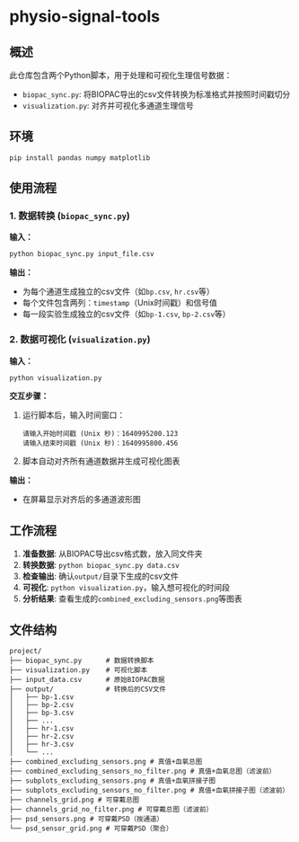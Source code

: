 # physio-signal-tools

## 概述
此仓库包含两个Python脚本，用于处理和可视化生理信号数据：
- `biopac_sync.py`: 将BIOPAC导出的csv文件转换为标准格式并按照时间戳切分
- `visualization.py`: 对齐并可视化多通道生理信号

## 环境
```bash
pip install pandas numpy matplotlib
```

## 使用流程

### 1. 数据转换 (`biopac_sync.py`)

**输入：**
```bash
python biopac_sync.py input_file.csv
```

**输出：**
- 为每个通道生成独立的csv文件（如`bp.csv`, `hr.csv`等）
- 每个文件包含两列：`timestamp`（Unix时间戳）和信号值
- 每一段实验生成独立的csv文件（如`bp-1.csv`, `bp-2.csv`等）

### 2. 数据可视化 (`visualization.py`)

**输入：**
```bash
python visualization.py
```

**交互步骤：**
1. 运行脚本后，输入时间窗口：
   ```
   请输入开始时间戳 (Unix 秒)：1640995200.123
   请输入结束时间戳 (Unix 秒)：1640995800.456
   ```
2. 脚本自动对齐所有通道数据并生成可视化图表

**输出：**
- 在屏幕显示对齐后的多通道波形图

## 工作流程

1. **准备数据**: 从BIOPAC导出csv格式数，放入同文件夹
2. **转换数据**: `python biopac_sync.py data.csv`
3. **检查输出**: 确认`output/`目录下生成的csv文件
4. **可视化**: `python visualization.py`，输入想可视化的时间段
5. **分析结果**: 查看生成的`combined_excluding_sensors.png`等图表

## 文件结构
```
project/
├── biopac_sync.py      # 数据转换脚本
├── visualization.py    # 可视化脚本
├── input_data.csv      # 原始BIOPAC数据
├── output/             # 转换后的CSV文件
│   ├── bp-1.csv
│   ├── bp-2.csv
│   ├── bp-3.csv
│   ├── ...
│   ├── hr-1.csv
│   ├── hr-2.csv
│   ├── hr-3.csv
│   └── ...
├── combined_excluding_sensors.png # 真值+血氧总图
├── combined_excluding_sensors_no_filter.png # 真值+血氧总图（滤波前）
├── subplots_excluding_sensors.png # 真值+血氧拼接子图
├── subplots_excluding_sensors_no_filter.png # 真值+血氧拼接子图（滤波前）
├── channels_grid.png # 可穿戴总图
├── channels_grid_no_filter.png # 可穿戴总图（滤波前）
├── psd_sensors.png # 可穿戴PSD（按通道）
└── psd_sensor_grid.png # 可穿戴PSD（聚合）
```
